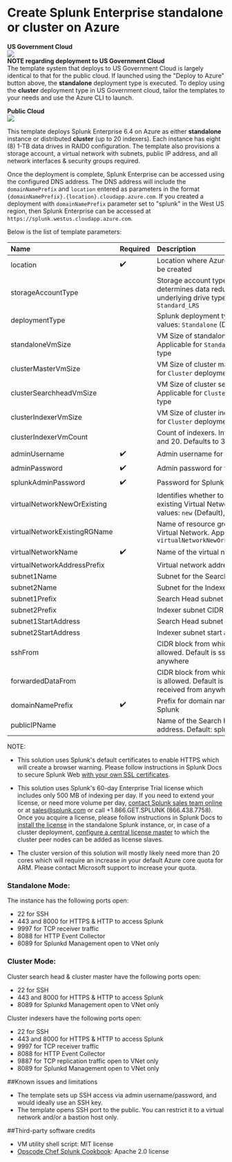 # Create Splunk Enterprise standalone or cluster on Azure

**US Government Cloud**
<br>
<a href="https://portal.azure.us/#create/Microsoft.Template/uri/https%3A%2F%2Fraw.githubusercontent.com%2FAzure%2Fazure-quickstart-templates%2Fmaster%2Fsplunk-on-ubuntu%2Fazuredeploy-gov.json" target="_blank">
    <img src="https://github.com/sebastus/azure-quickstart-templates/raw/master/splunk-on-ubuntu/images/AzureGov.png"/>
</a>
<br>
**NOTE regarding deployment to US Government Cloud**
<br>
The template system that deploys to US Government Cloud is largely identical to that for the public cloud. If launched using the "Deploy to Azure" button above, the **standalone** deployment type is executed. To deploy using the **cluster** deployment type in US Government cloud, tailor the templates to your needs and use the Azure CLI to launch.

**Public Cloud**
<br>
<a href="https://portal.azure.com/#create/Microsoft.Template/uri/https%3A%2F%2Fraw.githubusercontent.com%2FAzure%2Fazure-quickstart-templates%2Fmaster%2Fsplunk-on-ubuntu%2Fazuredeploy.json" target="_blank">
    <img src="http://azuredeploy.net/deploybutton.png"/>
</a>

This template deploys Splunk Enterprise 6.4 on Azure as either **standalone** instance or distributed **cluster** (up to 20 indexers). Each instance has eight (8) 1-TB data drives in RAID0 configuration. The template also provisions a storage account, a virtual network with subnets, public IP address, and all network interfaces & security groups required.

Once the deployment is complete, Splunk Enterprise can be accessed using the configured DNS address. The DNS address will include the `domainNamePrefix` and `location` entered as parameters in the format `{domainNamePrefix}.{location}.cloudapp.azure.com`. If you created a deployment with `domainNamePrefix` parameter set to "splunk" in the West US region, then Splunk Enterprise can be accessed at `https://splunk.westus.cloudapp.azure.com`.

Below is the list of template parameters:

| Name   | Required | Description |
|:--- |:--- |:---|
| location | :heavy_check_mark: | Location where Azure resources will be created |
| storageAccountType | | Storage account type which determines data redundancy and underlying drive type. Defaults to `Standard_LRS` |
| deploymentType | | Splunk deployment type. Allowed values: `Standalone` (Default), `Cluster` |
| standaloneVmSize | | VM Size of standalone instance. Applicable for `Standalone` deployment type |
| clusterMasterVmSize | | VM Size of cluster master. Applicable for `Cluster` deployment type |
| clusterSearchheadVmSize | | VM Size of cluster search head. Applicable for `Cluster` deployment type |
| clusterIndexerVmSize | | VM Size of cluster indexer. Applicable for `Cluster` deployment type |
| clusterIndexerVmCount | | Count of indexers. Integer between 3 and 20. Defaults to 3 |
| adminUsername | :heavy_check_mark: | Admin username for the VMs |
| adminPassword | :heavy_check_mark: | Admin password for the VMs |
| splunkAdminPassword | :heavy_check_mark: | Password for Splunk admin user |
| virtualNetworkNewOrExisting | | Identifies whether to use new or existing Virtual Network. Allowed values: `new` (Default), `existing` |
| virtualNetworkExistingRGName | | Name of resource group of existing Virtual Network. Applicable if `virtualNetworkNewOrExisting=existing` |
| virtualNetworkName | :heavy_check_mark: | Name of the virtual network to be used |
| virtualNetworkAddressPrefix | | Virtual network address CIDR |
| subnet1Name | | Subnet for the Search Head |
| subnet2Name | | Subnet for the Indexers |
| subnet1Prefix | | Search Head subnet CIDR |
| subnet2Prefix | | Indexer subnet CIDR |
| subnet1StartAddress | | Search Head subnet start address |
| subnet2StartAddress | | Indexer subnet start address |
| sshFrom | | CIDR block from which SSH access is allowed. Default is ssh access from anywhere |
| forwardedDataFrom | | CIDR block from which forwarded data is allowed. Default is data can be received from anywhere |
| domainNamePrefix | :heavy_check_mark: | Prefix for domain name to access Splunk |
| publicIPName | | Name of the Search Head public IP address. Default: splunksh-publicip |


NOTE:
* This solution uses Splunk's default certificates to enable HTTPS which will create a browser warning. Please follow instructions in Splunk Docs to secure Splunk Web [with your own SSL certificates](http://docs.splunk.com/Documentation/Splunk/latest/Security/SecureSplunkWebusingasignedcertificate).

* This solution uses Splunk's 60-day Enterprise Trial license which includes only 500 MB of indexing per day. If you need to extend your license, or need more volume per day, [contact Splunk sales team online](http://www.splunk.com/index.php/ask_expert/2468/3117) or at sales@splunk.com or call +1.866.GET.SPLUNK (866.438.7758). Once you acquire a license, please follow instructions in Splunk Docs to [install the license](http://docs.splunk.com/Documentation/Splunk/latest/Admin/Installalicense) in the standalone Splunk instance, or, in case of a cluster deployment, [configure a central license master](http://docs.splunk.com/Documentation/Splunk/latest/Admin/Configurealicensemaster) to which the cluster peer nodes can be added as license slaves.

* The cluster version of this solution will mostly likely need more than 20 cores which will require an increase in your default Azure core quota for ARM. Please contact Microsoft support to increase your quota.

### Standalone Mode:
The instance has the following ports open:
* 22 for SSH
* 443 and 8000 for HTTPS & HTTP to access Splunk
* 9997 for TCP receiver traffic
* 8088 for HTTP Event Collector
* 8089 for Splunkd Management open to VNet only

### Cluster Mode:
Cluster search head & cluster master have the following ports open:
* 22 for SSH
* 443 and 8000 for HTTPS & HTTP to access Splunk
* 8089 for Splunkd Management open to VNet only

Cluster indexers have the following ports open:
* 22 for SSH
* 443 and 8000 for HTTPS & HTTP to access Splunk
* 9997 for TCP receiver traffic
* 8088 for HTTP Event Collector
* 9887 for TCP replication traffic open to VNet only
* 8089 for Splunkd Management open to VNet only

##Known issues and limitations
- The template sets up SSH access via admin username/password, and would ideally use an SSH key.
- The template opens SSH port to the public. You can restrict it to a virtual network and/or a bastion host only.

##Third-party software credits
- VM utility shell script: MIT license
- [Opscode Chef Splunk Cookbook](https://github.com/rarsan/chef-splunk): Apache 2.0 license

